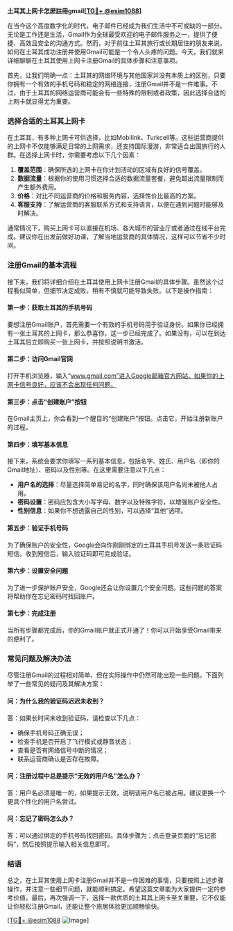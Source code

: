 **土耳其上网卡怎麽註冊gmail[[TG💪+ @esim1088](https://t.me/s/esim1088)]**

在当今这个高度数字化的时代，电子邮件已经成为我们生活中不可或缺的一部分。无论是工作还是生活，Gmail作为全球最受欢迎的电子邮件服务之一，提供了便捷、高效且安全的沟通方式。然而，对于前往土耳其旅行或长期居住的朋友来说，如何在土耳其成功注册并使用Gmail可能是一个令人头疼的问题。今天，我们就来详细聊聊在土耳其使用上网卡注册Gmail的具体步骤和注意事项。

首先，让我们明确一点：土耳其的网络环境与其他国家并没有本质上的区别，只要你拥有一个有效的手机号码和稳定的网络连接，注册Gmail并不是一件难事。不过，由于土耳其的网络运营商可能会有一些特殊的限制或者政策，因此选择合适的上网卡就显得尤为重要。

### **选择合适的土耳其上网卡**

在土耳其，有多种上网卡可供选择，比如Mobilink、Turkcell等。这些运营商提供的上网卡不仅能够满足日常的上网需求，还支持国际漫游，非常适合出国旅行的人群。在选择上网卡时，你需要考虑以下几个因素：

1. **覆盖范围**：确保所选的上网卡在你计划活动的区域有良好的信号覆盖。
2. **数据流量**：根据你的使用习惯选择合适的数据流量套餐，避免超出流量限制而产生额外费用。
3. **价格**：对比不同运营商的价格和服务内容，选择性价比最高的方案。
4. **客服支持**：了解运营商的客服联系方式和支持语言，以便在遇到问题时能够及时解决。

通常情况下，购买上网卡可以直接在机场、各大城市的营业厅或者通过在线平台完成。建议你在出发前做好功课，了解当地运营商的具体情况，这样可以节省不少时间。

### **注册Gmail的基本流程**

接下来，我们将详细介绍在土耳其使用上网卡注册Gmail的具体步骤。虽然这个过程看似简单，但细节决定成败，稍有不慎就可能导致失败。以下是操作指南：

#### **第一步：获取土耳其的手机号码**

要想注册Gmail账户，首先需要一个有效的手机号码用于验证身份。如果你已经拥有一张土耳其的上网卡，那么恭喜你，这一步已经完成了。如果没有，可以在到达土耳其后立即购买一张上网卡，并按照说明书激活。

#### **第二步：访问Gmail官网**

打开手机浏览器，输入“www.gmail.com”进入Google邮箱官方网站。如果你的上网卡信号良好，应该不会出现任何问题。

#### **第三步：点击“创建账户”按钮**

在Gmail主页上，你会看到一个醒目的“创建账户”按钮。点击它，开始注册新账户的过程。

#### **第四步：填写基本信息**

接下来，系统会要求你填写一系列基本信息，包括名字、姓氏、用户名（即你的Gmail地址）、密码以及性别等。在这里需要注意以下几点：

- **用户名的选择**：尽量选择简单易记的名字，同时确保该用户名尚未被他人占用。
- **密码设置**：密码应包含大小写字母、数字以及特殊字符，以增强账户安全性。
- **性别信息**：如果你不想透露自己的性别，可以选择“其他”选项。

#### **第五步：验证手机号码**

为了确保账户的安全性，Google会向你刚刚绑定的土耳其手机号发送一条验证码短信。收到短信后，输入验证码即可完成验证。

#### **第六步：设置安全问题**

为了进一步保护账户安全，Google还会让你设置几个安全问题。这些问题的答案将帮助你在忘记密码时找回账户。

#### **第七步：完成注册**

当所有步骤都完成后，你的Gmail账户就正式开通了！你可以开始享受Gmail带来的便利了。

### **常见问题及解决办法**

尽管注册Gmail的过程相对简单，但在实际操作中仍然可能出现一些问题。下面列举了一些常见的疑问及其解决方案：

#### **问：为什么我的验证码迟迟未收到？**

答：如果长时间未收到验证码，请检查以下几点：
- 确保手机号码正确无误；
- 检查手机是否开启了飞行模式或静音状态；
- 查看是否有网络信号中断的情况；
- 联系运营商确认是否存在故障。

#### **问：注册过程中总是提示“无效的用户名”怎么办？**

答：用户名必须是唯一的，如果提示无效，说明该用户名已被占用。建议更换一个更具个性化的用户名尝试。

#### **问：忘记了密码怎么办？**

答：可以通过绑定的手机号码找回密码。具体步骤为：点击登录页面的“忘记密码”，然后按照提示输入相关信息即可。

### **结语**

总之，在土耳其使用上网卡注册Gmail并不是一件困难的事情，只要按照上述步骤操作，并注意一些细节问题，就能顺利搞定。希望这篇文章能为大家提供一定的参考价值。最后，再次强调一下，选择一款优质的土耳其上网卡至关重要，它不仅能让你轻松注册Gmail，还能让整个旅居体验更加顺畅愉快。

[[TG💪+ @esim1088](https://t.me/s/esim1088) ![Image](https://i.postimg.cc/4NQfJmqS/Snipaste-2025-05-13-00-14-12.png)]
